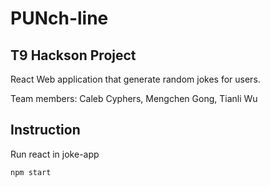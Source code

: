 # PUNch-line

## T9 Hackson Project
React Web application that generate random jokes for users.

Team members: Caleb Cyphers, Mengchen Gong, Tianli Wu

## Instruction
Run react in joke-app

`npm start`

